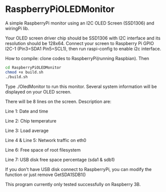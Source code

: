 # RaspberryPiOLEDMonitor
A simple RaspberryPi monitor using an I2C OLED Screen (SSD1306) and wiringPi lib.

Your OLED screen driver chip should be SSD1306 with I2C interface and its resolution should be 128x64. Connect your screen to Raspberry Pi GPIO I2C-1 (Pin3=SDA1 Pin5=SCL1), then run raspi-config to enable i2c interface.

How to compile: clone codes to RaspberryPi(running Raspbian). Then
```bash
cd RaspberryPiOLEDMonitor
chmod +x build.sh
./build.sh
```
Type ./OledMonitor to run this monitor. Several system information will be displayed on your OLED screen.

There will be 8 lines on the screen. Description are:

Line 1: Date and time

Line 2: Chip temperature

Line 3: Load average

Line 4 & Line 5: Network traffic on eth0

Line 6: Free space of root filesystem

Line 7: USB disk free space percentage (sda1 & sdb1)

If you don't have USB disk connect to RaspberryPi, you can modify the function or just remove GetSDA1SDB1()

This program currently only tested successfully on Raspberry 3B.
